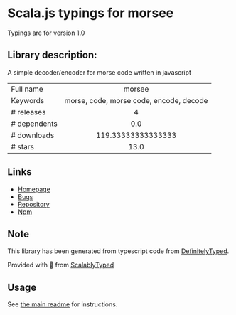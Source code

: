 
# Scala.js typings for morsee

Typings are for version 1.0

## Library description:
A simple decoder/encoder for morse code written in javascript

|                    |                 |
| ------------------ | :-------------: |
| Full name          | morsee |
| Keywords           | morse, code, morse code, encode, decode |
| # releases         | 4 |
| # dependents       | 0.0 |
| # downloads        | 119.33333333333333 |
| # stars            | 13.0 |

## Links
- [Homepage](https://github.com/gabrielfurini/morsee#readme)
- [Bugs](https://github.com/gabrielfurini/morsee/issues)
- [Repository](https://github.com/gabrielfurini/morsee)
- [Npm](https://www.npmjs.com/package/morsee)
    


## Note
This library has been generated from typescript code from [DefinitelyTyped](https://definitelytyped.org).

Provided with :purple_heart: from [ScalablyTyped](https://github.com/oyvindberg/ScalablyTyped)

## Usage
See [the main readme](../../readme.md) for instructions.


